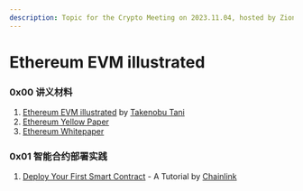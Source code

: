 ```yaml
---
description: Topic for the Crypto Meeting on 2023.11.04, hosted by Zion Zhan
---
```


# Ethereum EVM illustrated

### 0x00 讲义材料

1. [Ethereum EVM illustrated](https://github.com/takenobu-hs/ethereum-evm-illustrated) by [Takenobu Tani](https://github.com/takenobu-hs)
2. [Ethereum Yellow Paper](https://github.com/ethereum/yellowpaper)
3. [Ethereum Whitepaper](https://ethereum.org/en/whitepaper/)

### 0x01 智能合约部署实践

1. [Deploy Your First Smart Contract](https://docs.chain.link/quickstarts/deploy-your-first-contract) - A Tutorial by [Chainlink](https://dev.chain.link/)
